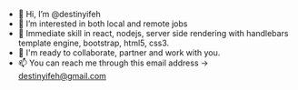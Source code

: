 - 👋 Hi, I’m @destinyifeh
- 👀 I’m interested in both local and remote jobs
- 🌱 Immediate skill in react, nodejs, server side rendering with handlebars template engine, bootstrap, html5, css3.
- 💞️ I'm ready to collaborate, partner and work with you.
- 📫 You can reach me through this email address -> destinyifeh@gmail.com

<!---
destinyifeh/destinyifeh is a ✨ special ✨ repository because its `README.md` (this file) appears on your GitHub profile.
You can click the Preview link to take a look at your changes.
--->

